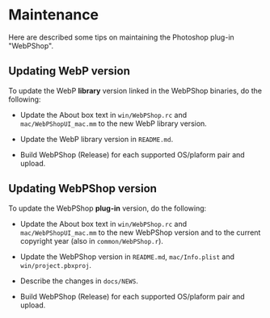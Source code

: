# Maintenance

Here are described some tips on maintaining the Photoshop plug-in "WebPShop".

## Updating WebP version

To update the WebP **library** version linked in the WebPShop binaries, do the
following:

*   Update the About box text in `win/WebPShop.rc` and
    `mac/WebPShopUI_mac.mm` to the new WebP library version.

*   Update the WebP library version in `README.md`.

*   Build WebPShop (Release) for each supported OS/plaform pair and upload.

## Updating WebPShop version

To update the WebPShop **plug-in** version, do the following:

*   Update the About box text in `win/WebPShop.rc` and
    `mac/WebPShopUI_mac.mm` to the new WebPShop version and to the current
    copyright year (also in `common/WebPShop.r`).

*   Update the WebPShop version in `README.md`, `mac/Info.plist` and
    `win/project.pbxproj`.

*   Describe the changes in `docs/NEWS`.

*   Build WebPShop (Release) for each supported OS/plaform pair and upload.
